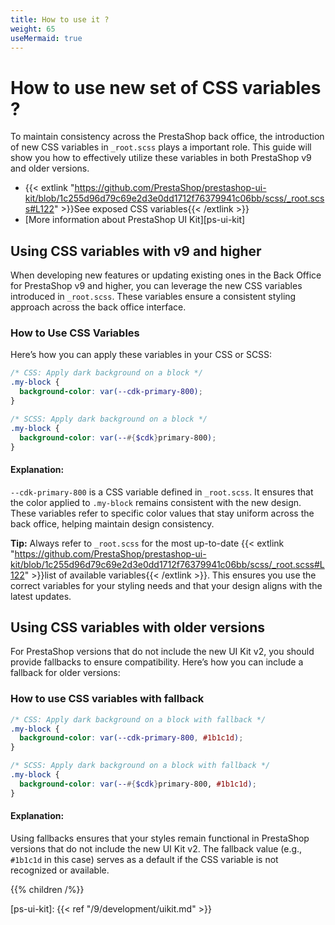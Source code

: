 ```yaml
---
title: How to use it ?
weight: 65
useMermaid: true
---
```


# How to use new set of CSS variables ?

To maintain consistency across the PrestaShop back office, the introduction of new CSS variables in `_root.scss` plays a important role. This guide will show you how to effectively utilize these variables in both PrestaShop v9 and older versions.

- {{< extlink "https://github.com/PrestaShop/prestashop-ui-kit/blob/1c255d96d79c69e2d3e0dd1712f76379941c06bb/scss/_root.scss#L122" >}}See exposed CSS variables{{< /extlink >}}
- [More information about PrestaShop UI Kit][ps-ui-kit]

## Using CSS variables with v9 and higher

When developing new features or updating existing ones in the Back Office for PrestaShop v9 and higher, you can leverage the new CSS variables introduced in `_root.scss`. These variables ensure a consistent styling approach across the back office interface.

### How to Use CSS Variables

Here’s how you can apply these variables in your CSS or SCSS:

```scss
/* CSS: Apply dark background on a block */
.my-block {
  background-color: var(--cdk-primary-800);
}

/* SCSS: Apply dark background on a block */
.my-block {
  background-color: var(--#{$cdk}primary-800);
}
```

#### Explanation:

`--cdk-primary-800` is a CSS variable defined in `_root.scss`. It ensures that the color applied to `.my-block` remains consistent with the new design. These variables refer to specific color values that stay uniform across the back office, helping maintain design consistency.

**Tip:** Always refer to `_root.scss` for the most up-to-date {{< extlink "https://github.com/PrestaShop/prestashop-ui-kit/blob/1c255d96d79c69e2d3e0dd1712f76379941c06bb/scss/_root.scss#L122" >}}list of available variables{{< /extlink >}}. This ensures you use the correct variables for your styling needs and that your design aligns with the latest updates.

## Using CSS variables with older versions

For PrestaShop versions that do not include the new UI Kit v2, you should provide fallbacks to ensure compatibility. Here’s how you can include a fallback for older versions:

### How to use CSS variables with fallback

```scss
/* CSS: Apply dark background on a block with fallback */
.my-block {
  background-color: var(--cdk-primary-800, #1b1c1d);
}

/* SCSS: Apply dark background on a block with fallback */
.my-block {
  background-color: var(--#{$cdk}primary-800, #1b1c1d);
}
```

#### Explanation:

Using fallbacks ensures that your styles remain functional in PrestaShop versions that do not include the new UI Kit v2. The fallback value (e.g., `#1b1c1d` in this case) serves as a default if the CSS variable is not recognized or available.

{{% children /%}}

[ps-ui-kit]: {{< ref "/9/development/uikit.md" >}}
